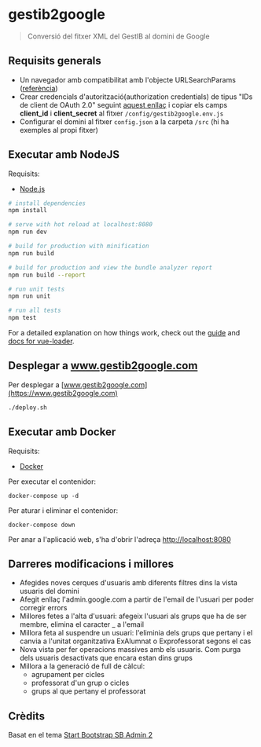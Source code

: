 # gestib2google

> Conversió del fitxer XML del GestIB al domini de Google

## Requisits generals

- Un navegador amb compatibilitat amb l'objecte URLSearchParams ([referència](https://developer.mozilla.org/en-US/docs/Web/API/URLSearchParams))
- Crear credencials d'autorització(authorization credentials) de tipus "IDs de client de OAuth 2.0" seguint [aquest enllaç](https://console.developers.google.com/apis/credentials) i copiar els camps **client_id** i **client_secret** al fitxer `/config/gestib2google.env.js`
- Configurar el domini al fitxer `config.json` a la carpeta `/src` (hi ha exemples al propi fitxer)

## Executar amb NodeJS

Requisits:

- [Node.js](https://nodejs.org/)

```bash
# install dependencies
npm install

# serve with hot reload at localhost:8080
npm run dev

# build for production with minification
npm run build

# build for production and view the bundle analyzer report
npm run build --report

# run unit tests
npm run unit

# run all tests
npm test
```

For a detailed explanation on how things work, check out the [guide](http://vuejs-templates.github.io/webpack/) and [docs for vue-loader](http://vuejs.github.io/vue-loader).

## Desplegar a www.gestib2google.com

Per desplegar a [www.gestib2google.com](https://www.gestib2google.com)

```bash
./deploy.sh
```

## Executar amb Docker

Requisits:

- [Docker](https://docs.docker.com/install/)

Per executar el contenidor:

```
docker-compose up -d
```

Per aturar i eliminar el contenidor:

```
docker-compose down
```

Per anar a l'aplicació web, s'ha d'obrir l'adreça [http://localhost:8080](http://localhost:8080)

## Darreres modificacions i millores

- Afegides noves cerques d'usuaris amb diferents filtres dins la vista usuaris del domini
- Afegit enllaç l'admin.google.com a partir de l'email de l'usuari per poder corregir errors
- Millores fetes a l'alta d'usuari: afegeix l'usuari als grups que ha de ser membre, elimina el caracter _ a l'email
- Millora feta al suspendre un usuari: l'eliminia dels grups que pertany i el canvia a l'unitat organitzativa ExAlumnat o Exprofessorat segons el cas
- Nova vista per fer operacions massives amb els usuaris. Com purga dels usuaris desactivats que encara estan dins grups
- Millora a la generació de full de càlcul: 
  - agrupament per cicles
  - professorat d'un grup o cicles
  - grups al que pertany el professorat

## Crèdits

Basat en el tema [Start Bootstrap SB Admin 2](https://github.com/BlackrockDigital/startbootstrap-sb-admin-2)
